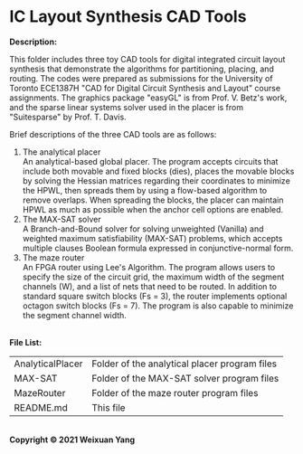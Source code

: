 # IC Layout Synthesis CAD Tools
<b>Description:</b><br>

This folder includes three toy CAD tools for digital integrated circuit layout synthesis that demonstrate the algorithms for partitioning, placing, and routing. The codes were prepared as submissions for the University of Toronto ECE1387H "CAD for Digital Circuit Synthesis and Layout" course assignments. The graphics package "easyGL" is from Prof. V. Betz's work, and the sparse linear systems solver used in the placer is from "Suitesparse" by Prof. T. Davis. 

Brief descriptions of the three CAD tools are as follows:
1. The analytical placer <br> An analytical-based global placer. The program accepts circuits that include both movable and fixed blocks (dies), places the movable blocks by solving the Hessian matrices regarding their coordinates to minimize the HPWL, then spreads them by using a flow-based algorithm to remove overlaps. When spreading the blocks, the placer can maintain HPWL as much as possible when the anchor cell options are enabled. 
2. The MAX-SAT solver <br> A Branch-and-Bound solver for solving unweighted (Vanilla) and weighted maximum satisfiability (MAX-SAT) problems, which accepts multiple clauses Boolean formula expressed in conjunctive-normal form.
4. The maze router <br> An FPGA router using Lee's Algorithm. The program allows users to specify the size of the circuit grid, the maximum width of the segment channels (W), and a list of nets that need to be routed. In addition to standard square switch blocks (Fs = 3), the router implements optional octagon switch blocks (Fs = 7). The program is also capable to minimize the segment channel width.

<br><b>File List:</b><br>

<table border="0">
    <tr>
        <td>AnalyticalPlacer</td>
        <td>Folder of the analytical placer program files</td>
    </tr>
    <tr>
        <td>MAX-SAT</td>
        <td>Folder of the MAX-SAT solver program files</td>
    </tr>
    <tr>
        <td>MazeRouter</td>
        <td>Folder of the maze router program files</td>
    </tr>
    <tr>
        <td>README.md</td>
        <td>This file</td>
    </tr>
</table>

<br><b>Copyright © 2021 Weixuan Yang</b>
